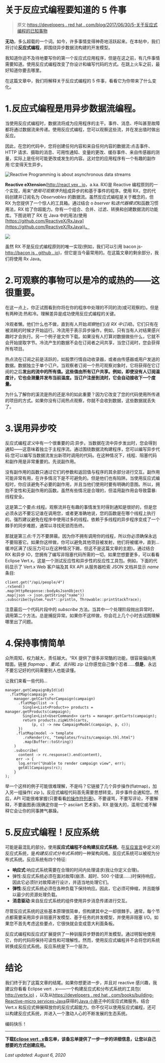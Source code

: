 # 关于反应式编程要知道的 5 件事

> 原文:[https://developers . red hat . com/blog/2017/06/30/5-关于反应式编程的已知事物](https://developers.redhat.com/blog/2017/06/30/5-things-to-know-about-reactive-programming)

**无功**，多么超载的一个词。如今，许多事情变得神奇地活跃起来。在本帖中，我们将讨论**反应式编程**，即围绕异步数据流构建的开发模型。

我知道你迫不及待地要写你的第一个反应式应用程序，但是在这之前，有几件事情需要知道。使用反应式编程改变了你设计和编写代码的方式。在跳上火车之前，最好知道你要去哪里。

在这篇文章中，我们将解释关于反应式编程的 5 件事，看看它为你带来了什么变化。

# 1.反应式编程是用异步数据流编程。

当使用反应式编程时，数据流将成为应用程序的主干。事件、消息、呼叫甚至故障都将通过数据流来传递。使用反应式编程，您可以观察这些流，并在发出值时做出反应。

因此，在您的代码中，您将创建任何内容和来自任何内容的数据流:点击事件、HTTP 请求、摄取的消息、可用性通知、变量的更改、缓存事件、来自传感器的测量，实际上是任何可能更改或发生的内容。这对您的应用程序有一个有趣的副作用:它变得天生异步。

![Reactive Programming is about asynchronous data streams](../Images/7b17438765d18e01733d33282b204915.png)

**Reactive eXtension**([http://react vex . io](http://reactivex.io)，a.ka. RX)是 Reactive 编程原则的一个实现，用来“*使用可观察序列*组成异步的和基于事件的程序。使用 RX，您的代码创建并订阅名为 *Observables* 的数据流。虽然反应式编程是关于概念的，但 RX 为您提供了一个惊人的工具箱。通过结合 o *bserver* 和*迭代器模式*和函数习惯用法，RX 给了你超能力。你有一个组合、合并、过滤、转换和创建数据流的功能库。下图说明了 RX 在 Java 中的用法(使用[https://github.com/ReactiveX/RxJava](https://github.com/ReactiveX/RxJava))。

![](../Images/668b0b5e8a465e428370cb3abccb7433.png)

虽然 RX 不是反应式编程原则的唯一实现(例如，我们可以引用 bacon js-[http://bacon js . github . io](http://baconjs.github.io))，但它是当今最常用的。在这篇文章的剩余部分，我们将使用 Rx Java。

# 2.可观察的事物可以是冷的或热的——这很重要。

在这一点上，你正试图看到你将在你的程序中处理的不同的流(或可观察的)。但是有两种流:热和冷。理解差异是成功使用反应式编程的关键。

冷观者懒。他们什么也不做，直到有人开始*观察*他们(*在 RX 中订阅*)。它们只有在被消耗的时候才开始运行。冷流用于表示异步操作，例如，只有当有人对结果感兴趣时才会执行。另一个例子是文件下载。如果没有人打算对数据做些什么，它就不会开始提取字节。冷流产生的数据不会在订阅者之间共享，当您订阅时，您会获得所有项目。

热点流在订阅之前是活跃的，如股票行情自动收录器，或者由传感器或用户发送的数据。数据独立于单个订户。当观察者订阅一个热可观察对象时，它将获得在它订阅的之后**发出的流中的所有值。这些值由所有订户共享。例如，即使没有人订阅温度计，它也会测量并发布当前温度。当订户注册到流时，它会自动接收下一个度量。**

为什么了解你的溪流是热的还是冷的如此重要？因为它改变了您的代码使用所传递的项目的方式。如果你没有订阅热点观察，你就不会收到数据，这些数据就丢失了。

# 3.误用异步咬

反应式编程*定义*中有一个很重要的词:异步。当数据在流中异步发出时，您会得到通知——这意味着独立于主程序流。通过围绕数据流构建程序，您可以编写异步代码:您可以编写当数据流发出新项时调用的代码。在这种情况下，线程、阻塞代码和副作用是非常重要的。先说副作用。

没有副作用的函数只通过它们的参数和返回值与程序的其余部分进行交互。副作用可能非常有用，在许多情况下是不可避免的。但是他们也有陷阱。当使用反应式编程时，你应该避免不必要的副作用，并且当他们使用时要有明确的意图。所以，拥抱不变性和无副作用的函数。虽然有些情况是合理的，但滥用副作用会导致雷暴:线程安全。

这是第二个要点:线程。观察流并在有趣的事情发生时得到通知是很好的，但是您必须永远不要忘记谁在调用您，或者更准确地说，您的函数是在哪个线程上执行的。强烈建议避免在程序中使用过多的线程。依赖于多线程的异步程序变成了一个棘手的同步难题，通常以寻找死锁而告终。

那就是第三点:千万不要屏蔽。因为你不拥有调用你的线程，所以你必须确保永远不要阻塞它。如果你这样做，你可以避免其他项目被发射，他们将被缓冲，直到…缓冲区满了(反压力可以在这种情况下踢，但这不是这篇文章的主题)。通过结合 RX 和异步 IO，您拥有了编写非阻塞代码所需的一切，如果您想要更多，可以看看 Eclipse Vert.x，这是一个测试反应性和异步性的反应性工具包。例如，下面的代码显示了 Vert.x Web 客户端及其 RX API 从服务器检索 JSON 文档并显示 *name* 条目:

```
client.get("/api/people/4")
.rxSend()
.map(HttpResponse::bodyAsJsonObject)
.map(json -> json.getString("name"))
.subscribe(System.*out*::println, Throwable::printStackTrace);
```

注意最后一个代码片段中的 *subscribe* 方法。当其中一个处理阶段抛出异常时，调用第二个方法。总是捕捉异常。如果你不这样做，你会花上几个小时去试图理解哪里出了问题。

# 4.保持事情简单

众所周知，权力越大，责任越大。“RX 提供了很多非常酷的功能，很容易偏向黑暗面。链接 *flapmap* 、*重试*、*去抖*和 *zip* 让你感觉自己像个忍者……**但是**，永远不要忘记好的代码需要别人也能读懂。

让我们来看一些代码...

```
manager.getCampaignById(id)
  .flatMap(campaign ->
    manager.getCartsForCampaign(campaign)
      .flatMap(list -> {
        Single<List<Product>> products = manager.getProducts(campaign);
        Single<List<UserCommand>> carts = manager.getCarts(campaign);
        return products.zipWith(carts, 
            (p, c) -> new CampaignModel(campaign, p, c));
      })
     .flatMap(model -> template
        .rxRender(rc, "templates/fruits/campaign.thl.html")
        .map(Buffer::toString))
    )
    .subscribe(
      content -> rc.response().end(content),
     err -> {
      log.error("Unable to render campaign view", err);
      getAllCampaigns(rc);
    }
);

```

举一个这样的例子可能很难理解，不是吗？它链接了几个异步操作(flatmap)，加入另一组操作( *zip* )。反应式编程代码首先需要思想转变。异步事件会通知您。然后，API 可能很难掌握(只要看看[的操作符列表](https://github.com/ReactiveX/RxJava/wiki/Alphabetical-List-of-Observable-Operators))。不要谩骂，不要写评论，不要解释，不要画图表(我确定你是一个 asciiart 艺术家)。RX 是强大的，滥用它或不解释它会让你的同事脾气暴躁。

# 5.反应式编程！反应系统

可能是最混乱的部分。使用**反应式编程不会构建反应式系统**。在[反应宣言](http://www.reactivemanifesto.org/)中定义的反应式系统，是*构建反应式分布式系统*的一种架构风格。反应式系统可以被视为分布式系统。反应系统有四个特征:

*   **响应式**:响应式系统需要在合理的时间内处理请求(我让你定义合理)。
*   弹性:反应式系统必须在面对故障(崩溃、超时、500 个错误……)时保持响应，因此它必须针对故障进行设计，并适当地处理它们。
*   **弹性**:反应式系统必须在各种负载下保持响应。因此，它必须可伸缩，并且能够以最少的资源处理负载。
*   **消息驱动**:来自反应式系统的组件使用异步消息传递进行交互。

尽管反应式系统的这些基本原理很简单，但构建其中之一却很棘手。通常，每个节点都需要采用异步非阻塞开发模型、基于任务的并发模型，并使用非阻塞 I/O。如果您不首先考虑这些要点，它很快就会变成意大利面条板。

反应式编程和反应式扩展提供了一种驯服异步野兽的开发模型。通过明智地使用它，你的代码将保持可读性和可理解性。然而，使用反应式编程并不会将您的系统转换成反应式系统。反应系统是下一个层次。

# 结论

我们终于到了这篇文章的结尾。如果你想更进一步，并且对 reactive 感兴趣，我建议你看看 Eclipse vert . x——一个构建反应式和分布式系统的工具包( [http://vertx.io)](http://vertx.io) ，以及从[https://developers . red hat . com/books/building-Reactive-micro services-Java](https://developers.redhat.com/books/building-reactive-microservices-java/old)获得的[Java 小册子](https://developers.redhat.com/books/building-reactive-microservices-java/old)中的反应式微服务。结合 Vert.x 和反应式伸展释放你的反应式超能力。你不仅可以使用反应式编程，还可以构建反应式系统，并进入一个激动人心的不断发展的生态系统。

编码快乐！

* * *

**下载**[**Eclipse vert . x**](https://developers.redhat.com/cheat-sheets/eclipse-vertx-cheat-sheet)**备忘单，该备忘单提供了一步一步的详细信息，让您以自己想要的方式创建应用。**

*Last updated: August 6, 2020*